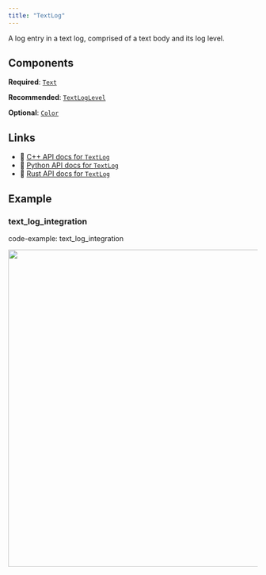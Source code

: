 ```yaml
---
title: "TextLog"
---
```


A log entry in a text log, comprised of a text body and its log level.

## Components

**Required**: [`Text`](../components/text.md)

**Recommended**: [`TextLogLevel`](../components/text_log_level.md)

**Optional**: [`Color`](../components/color.md)

## Links
 * 🌊 [C++ API docs for `TextLog`](https://ref.rerun.io/docs/cpp/stable/structrerun_1_1archetypes_1_1TextLog.html)
 * 🐍 [Python API docs for `TextLog`](https://ref.rerun.io/docs/python/stable/common/archetypes#rerun.archetypes.TextLog)
 * 🦀 [Rust API docs for `TextLog`](https://docs.rs/rerun/latest/rerun/archetypes/struct.TextLog.html)

## Example

### text_log_integration

code-example: text_log_integration

<center>
<picture>
  <source media="(max-width: 480px)" srcset="https://static.rerun.io/text_log_integration/9737d0c986325802a9885499d6fcc773b1736488/480w.png">
  <source media="(max-width: 768px)" srcset="https://static.rerun.io/text_log_integration/9737d0c986325802a9885499d6fcc773b1736488/768w.png">
  <source media="(max-width: 1024px)" srcset="https://static.rerun.io/text_log_integration/9737d0c986325802a9885499d6fcc773b1736488/1024w.png">
  <source media="(max-width: 1200px)" srcset="https://static.rerun.io/text_log_integration/9737d0c986325802a9885499d6fcc773b1736488/1200w.png">
  <img src="https://static.rerun.io/text_log_integration/9737d0c986325802a9885499d6fcc773b1736488/full.png" width="640">
</picture>
</center>


